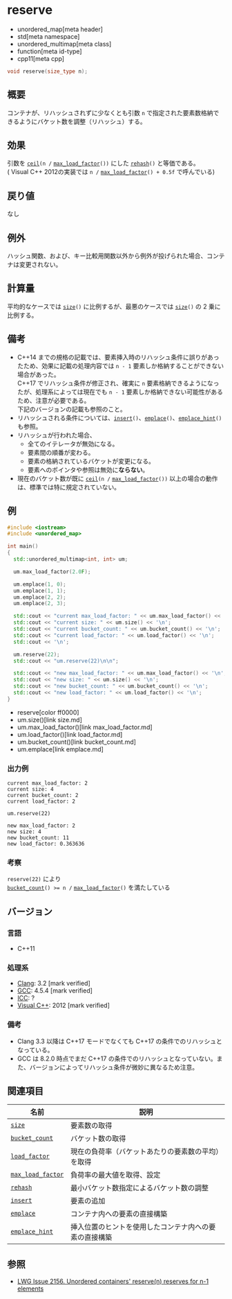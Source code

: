 # reserve
* unordered_map[meta header]
* std[meta namespace]
* unordered_multimap[meta class]
* function[meta id-type]
* cpp11[meta cpp]

```cpp
void reserve(size_type n);
```

## 概要
コンテナが、リハッシュされずに少なくとも引数 `n` で指定された要素数格納できるようにバケット数を調整（リハッシュ）する。


## 効果
引数を [`ceil`](/reference/cmath/ceil.md)`(n /` [`max_load_factor`](max_load_factor.md)`())` にした [`rehash`](rehash.md)`()` と等価である。  
( Visual C++ 2012の実装では `n /` [`max_load_factor`](max_load_factor.md)`() + 0.5f` で呼んでいる)


## 戻り値
なし


## 例外
ハッシュ関数、および、キー比較用関数以外から例外が投げられた場合、コンテナは変更されない。


## 計算量
平均的なケースでは [`size`](size.md)`()` に比例するが、最悪のケースでは [`size`](size.md)`()` の 2 乗に比例する。


## 備考
- C++14 までの規格の記載では、要素挿入時のリハッシュ条件に誤りがあったため、効果に記載の処理内容では `n - 1` 要素しか格納することができない場合があった。  
	C++17 でリハッシュ条件が修正され、確実に `n` 要素格納できるようになったが、処理系によっては現在でも `n - 1` 要素しか格納できない可能性があるため、注意が必要である。  
	下記のバージョンの記載も参照のこと。
- リハッシュされる条件については、[`insert`](insert.md)`()`、[`emplace`](emplace.md)`()`、[`emplace_hint`](emplace_hint.md)`()` も参照。
- リハッシュが行われた場合、
    - 全てのイテレータが無効になる。
    - 要素間の順番が変わる。
    - 要素の格納されているバケットが変更になる。
    - 要素へのポインタや参照は無効に**ならない**。
- 現在のバケット数が既に [`ceil`](/reference/cmath/ceil.md)`(n /` [`max_load_factor`](max_load_factor.md)`())` 以上の場合の動作は、標準では特に規定されていない。


## 例
```cpp example
#include <iostream>
#include <unordered_map>

int main()
{
  std::unordered_multimap<int, int> um;

  um.max_load_factor(2.0F);

  um.emplace(1, 0);
  um.emplace(1, 1);
  um.emplace(2, 2);
  um.emplace(2, 3);

  std::cout << "current max_load_factor: " << um.max_load_factor() << '\n';
  std::cout << "current size: " << um.size() << '\n';
  std::cout << "current bucket_count: " << um.bucket_count() << '\n';
  std::cout << "current load_factor: " << um.load_factor() << '\n';
  std::cout << '\n';

  um.reserve(22);
  std::cout << "um.reserve(22)\n\n";

  std::cout << "new max_load_factor: " << um.max_load_factor() << '\n';
  std::cout << "new size: " << um.size() << '\n';
  std::cout << "new bucket_count: " << um.bucket_count() << '\n';
  std::cout << "new load_factor: " << um.load_factor() << '\n';
}
```
* reserve[color ff0000]
* um.size()[link size.md]
* um.max_load_factor()[link max_load_factor.md]
* um.load_factor()[link load_factor.md]
* um.bucket_count()[link bucket_count.md]
* um.emplace[link emplace.md]

### 出力例
```
current max_load_factor: 2
current size: 4
current bucket_count: 2
current load_factor: 2

um.reserve(22)

new max_load_factor: 2
new size: 4
new bucket_count: 11
new load_factor: 0.363636
```

### 考察
`reserve(22)` により  
[`bucket_count`](bucket_count.md)`() >= n /` [`max_load_factor`](max_load_factor.md)`()` を満たしている

## バージョン
### 言語
- C++11

### 処理系
- [Clang](/implementation.md#clang): 3.2 [mark verified]
- [GCC](/implementation.md#gcc): 4.5.4 [mark verified]
- [ICC](/implementation.md#icc): ?
- [Visual C++](/implementation.md#visual_cpp): 2012 [mark verified]

### 備考
- Clang 3.3 以降は C++17 モードでなくても C++17 の条件でのリハッシュとなっている。
- GCC は 8.2.0 時点でまだ C++17 の条件でのリハッシュとなっていない。また、バージョンによってリハッシュ条件が微妙に異なるため注意。


## 関連項目

| 名前 | 説明 |
|-------------------------------------------|--------------------------------------------------------|
| [`size`](size.md)                       | 要素数の取得 |
| [`bucket_count`](bucket_count.md)       | バケット数の取得 |
| [`load_factor`](load_factor.md)         | 現在の負荷率（バケットあたりの要素数の平均）を取得 |
| [`max_load_factor`](max_load_factor.md) | 負荷率の最大値を取得、設定 |
| [`rehash`](rehash.md)                   | 最小バケット数指定によるバケット数の調整 |
| [`insert`](insert.md)                   | 要素の追加 |
| [`emplace`](emplace.md)                 | コンテナ内への要素の直接構築 |
| [`emplace_hint`](emplace_hint.md)       | 挿入位置のヒントを使用したコンテナ内への要素の直接構築 |

## 参照
- [LWG Issue 2156. Unordered containers' reserve(n) reserves for n-1 elements](https://wg21.cmeerw.net/lwg/issue2156)
